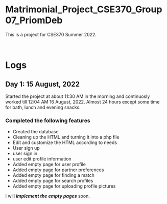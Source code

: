 # Matrimonial_Project_CSE370_Group07_PriomDeb
This is a project for CSE370 Summer 2022.

</br>

# Logs
## Day 1: 15 August, 2022
Started the project at about 11:30 AM in the morning and continuosly worked till 12:04 AM 16 August, 2022. Almost 24 hours except some time for bath, lunch and evening snacks.
### Completed the following features
- Created the database
- Cleaning up the HTML and turning it into a php file
- Edit and customize the HTML according to needs
- User sign up
- user sign in
- user edit profile information
- Added empty page for user profile
- Added empty page for partner preferences
- Added empty page for finding a match
- Added empty page for search profiles
- Added empty page for uploading profile pictures

I will ***implement the empty pages*** soon.

